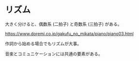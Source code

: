 # リズム

大きく分けると、偶数系 (二拍子) と奇数系 (三拍子) がある。

https://www.doremi.co.jp/gakufu_no_mikata/piano/piano03.html

作詞から始める場合でもリズムが大事。

音楽とコミュニケーションには共通の要素がある。
